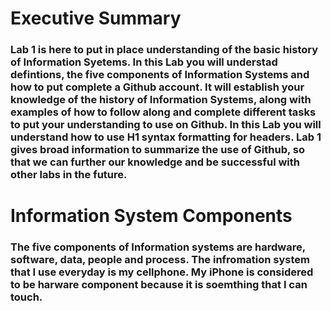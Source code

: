 <h1> Executive Summary
<h3> Lab 1 is here to put in place understanding of the basic history of Information Syetems. In this Lab you will understad defintions, the five components of Information Systems and how to put complete a Github account. It will establish your knowledge of the history of Information Systems, along with examples of how to follow along and complete different tasks to put your understanding to use on Github. In this Lab you will understand how to use H1 syntax formatting for headers. Lab 1 gives broad information to summarize the use of Github, so that we can further our knowledge and be successful with other labs in the future. 
				
<h1> Information System Components 		
         <h3> The five components of Information systems are hardware, software, data, people and process. The infromation system that I use everyday is my cellphone. My iPhone is considered to be harware component because it is soemthing that I can touch. 
